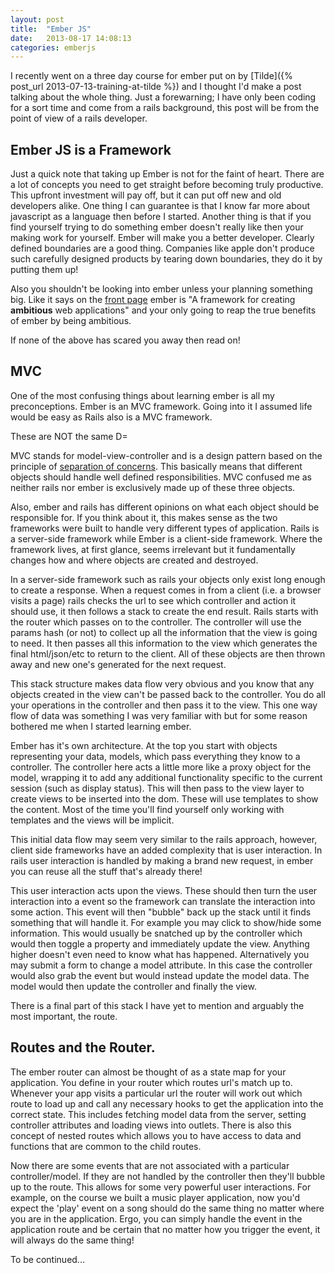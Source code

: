 ```yaml
---
layout: post
title:  "Ember JS"
date:   2013-08-17 14:08:13
categories: emberjs
---
```


I recently went on a three day course for ember put on by [Tilde]({% post_url 2013-07-13-training-at-tilde %}) and I thought I'd make a post talking about the whole thing. Just a forewarning; I have only been coding for a sort time and come from a rails background, this post will be from the point of view of a rails developer.

## Ember JS is a Framework

Just a quick note that taking up Ember is not for the faint of heart. There are a lot of concepts you need to get straight before becoming truly productive. This upfront investment will pay off, but it can put off new and old developers alike. One thing I can guarantee is that I know far more about javascript as a language then before I started. Another thing is that if you find yourself trying to do something ember doesn't really like then your making work for yourself. Ember will make you a better developer. Clearly defined boundaries are a good thing. Companies like apple don't produce such carefully designed products by tearing down boundaries, they do it by putting them up!

Also you shouldn't be looking into ember unless your planning something big. Like it says on the [front page][ember] ember is "A framework for creating **ambitious** web applications" and your only going to reap the true benefits of ember by being ambitious.

If none of the above has scared you away then read on!

## MVC

One of the most confusing things about learning ember is all my preconceptions. Ember is an MVC framework. Going into it I assumed life would be easy as Rails also is a MVC framework.

These are NOT the same D=

MVC stands for model-view-controller and is a design pattern based on the principle of [separation of concerns][soc]. This basically means that different objects should handle well defined responsibilities. MVC confused me as neither rails nor ember is exclusively made up of these three objects.

Also, ember and rails has different opinions on what each object should be responsible for. If you think about it, this makes sense as the two frameworks were built to handle very different types of application. Rails is a server-side framework while Ember is a client-side framework. Where the framework lives, at first glance, seems irrelevant but it fundamentally changes how and where objects are created and destroyed.

In a server-side framework such as rails your objects only exist long enough to create a response. When a request comes in from a client (i.e. a browser visits a page) rails checks the url to see which controller and action it should use, it then follows a stack to create the end result. Rails starts with the router which passes on to the controller. The controller will use the params hash (or not) to collect up all the information that the view is going to need. It then passes all this information to the view which generates the final html/json/etc to return to the client. All of these objects are then thrown away and new one's generated for the next request.

This stack structure makes data flow very obvious and you know that any objects created in the view can't be passed back to the controller. You do all your operations in the controller and then pass it to the view. This one way flow of data was something I was very familiar with but for some reason bothered me when I started learning ember.

Ember has it's own architecture. At the top you start with objects representing your data, models, which pass everything they know to a controller. The controller here acts a little more like a proxy object for the model, wrapping it to add any additional functionality specific to the current session (such as display status). This will then pass to the view layer to create views to be inserted into the dom. These will use templates to show the content. Most of the time you'll find yourself only working with templates and the views will be implicit.

This initial data flow may seem very similar to the rails approach, however, client side frameworks have an added complexity that is user interaction. In rails user interaction is handled by making a brand new request, in ember you can reuse all the stuff that's already there!

This user interaction acts upon the views. These should then turn the user interaction into a event so the framework can translate the interaction into some action. This event will then "bubble" back up the stack until it finds something that will handle it. For example you may click to show/hide some information. This would usually be snatched up by the controller which would then toggle a property and immediately update the view. Anything higher doesn't even need to know what has happened. Alternatively you may submit a form to change a model attribute. In this case the controller would also grab the event but would instead update the model data. The model would then update the controller and finally the view.

There is a final part of this stack I have yet to mention and arguably the most important, the route.

## Routes and the Router.

The ember router can almost be thought of as a state map for your application. You define in your router which routes url's match up to. Whenever your app visits a particular url the router will work out which route to load up and call any necessary hooks to get the application into the correct state. This includes fetching model data from the server, setting controller attributes and loading views into outlets. There is also this concept of nested routes which allows you to have access to data and functions that are common to the child routes.

Now there are some events that are not associated with a particular controller/model. If they are not handled by the controller then they'll bubble up to the route. This allows for some very powerful user interactions. For example, on the course we built a music player application, now you'd expect the 'play' event on a song should do the same thing no matter where you are in the application. Ergo, you can simply handle the event in the application route and be certain that no matter how you trigger the event, it will always do the same thing!

To be continued...

[ember]: http://emberjs.com/
[soc]: http://en.wikipedia.org/wiki/Separation_of_concerns